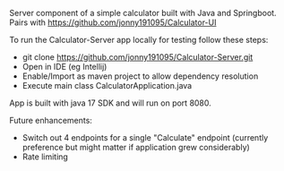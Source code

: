 Server component of a simple calculator built with Java and Springboot.
Pairs with https://github.com/jonny191095/Calculator-UI

To run the Calculator-Server app locally for testing follow these steps:
 - git clone https://github.com/jonny191095/Calculator-Server.git
 - Open in IDE (eg Intellij)
 - Enable/Import as maven project to allow dependency resolution
 - Execute main class CalculatorApplication.java

App is built with java 17 SDK and will run on port 8080.

Future enhancements:
 - Switch out 4 endpoints for a single "Calculate" endpoint (currently preference but might matter if application grew considerably)
 - Rate limiting
